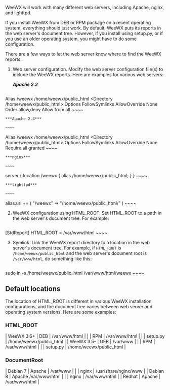 WeeWX will work with many different web servers, including Apache, nginx, and lighttpd.

If you install WeeWX from DEB or RPM package on a recent operating system, everything should just work.  By default, WeeWX puts its reports in the web server's document tree.  However, if you install using setup.py, or if you use an older operating system, you might have to do some configuration.

There are a few ways to let the web server know where to find the WeeWX reports.

1. Web server configuration.  Modify the web server configuration file(s) to include the WeeWX reports.  Here are examples for various web servers:

    ***Apache 2.2***

    ~~~~
Alias /weewx /home/weewx/public_html
<Directory /home/weewx/public_html>
  Options FollowSymlinks
  AllowOverride None
  Order allow,deny
  Allow from all
</Directory>
    ~~~~

    ***Apache 2.4***

    ~~~~
Alias /weewx /home/weewx/public_html
<Directory /home/weewx/public_html>
  Options FollowSymlinks
  AllowOverride None
  Require all granted
</Directory>
    ~~~~

    ***nginx***

    ~~~~
server {
  location /weewx {
    alias /home/weewx/public_html;
  }
}
    ~~~~

    ***lighttpd***

    ~~~~
alias.url += ( "/weewx" => "/home/weewx/public_html/" )
    ~~~~

2. WeeWX configuration using HTML_ROOT.  Set HTML_ROOT to a path in the web server's document tree.  For example:

    ~~~~
[StdReport]
    HTML_ROOT = /var/www/html
    ~~~~

3. Symlink.  Link the WeeWX report directory to a location in the web server's document tree.  For example, if `HTML_ROOT` is `/home/weewx/public_html` and the web server's document root is `/var/www/html`, do something like this:

    ~~~~
sudo ln -s /home/weewx/public_html /var/www/html/weewx
    ~~~~

## Default locations

The location of HTML_ROOT is different in various WeeWX installation configurations, and the document tree varies between web server and operating system versions.  Here are some examples:

### HTML_ROOT

| WeeWX 3.6+ | DEB | /var/www/html |
| | RPM | /var/www/html |
| | setup.py | /home/weewx/public_html |
| WeeWX 3.5- | DEB | /var/www |
| | RPM | /var/www/html |
| | setup.py | /home/weewx/public_html |

### DocumentRoot

| Debian 7 | Apache | /var/www |
| | nginx | /usr/share/nginx/www |
| Debian 8 | Apache /var/www/html |
| | nginx | /var/www/html |
| Redhat | Apache | /var/www/html |
